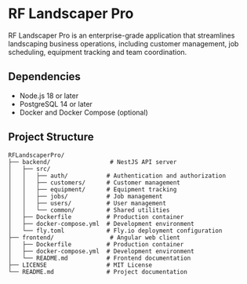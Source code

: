 # RF Landscaper Pro

RF Landscaper Pro is an enterprise-grade application that streamlines landscaping business operations, including customer management, job scheduling, equipment tracking and team coordination.

## Dependencies

- Node.js 18 or later
- PostgreSQL 14 or later
- Docker and Docker Compose (optional)

## Project Structure

```
RFLandscaperPro/
├── backend/                 # NestJS API server
│   ├── src/
│   │   ├── auth/           # Authentication and authorization
│   │   ├── customers/      # Customer management
│   │   ├── equipment/      # Equipment tracking
│   │   ├── jobs/           # Job management
│   │   ├── users/          # User management
│   │   └── common/         # Shared utilities
│   ├── Dockerfile          # Production container
│   ├── docker-compose.yml  # Development environment
│   └── fly.toml            # Fly.io deployment configuration
├── frontend/                # Angular web client
│   ├── Dockerfile          # Production container
│   ├── docker-compose.yml  # Development environment
│   └── README.md           # Frontend documentation
├── LICENSE                 # MIT License
└── README.md               # Project documentation
```
